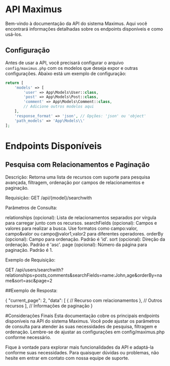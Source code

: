 # API Maximus

Bem-vindo à documentação da API do sistema Maximus. Aqui você encontrará informações detalhadas sobre os endpoints disponíveis e como usá-los.

## Configuração

Antes de usar a API, você precisará configurar o arquivo `config/maximus.php` com os modelos que deseja expor e outras configurações. Abaixo está um exemplo de configuração:

```php
return [
    'models' => [
        'user' => App\Models\User::class,
        'post' => App\Models\Post::class,
        'comment' => App\Models\Comment::class,
        // Adicione outros modelos aqui
    ],
    'response_format' => 'json', // Opções: 'json' ou 'object'
    'path_models' => 'App\Models\\'
];
```

# Endpoints Disponíveis
## Pesquisa com Relacionamentos e Paginação
Descrição: Retorna uma lista de recursos com suporte para pesquisa avançada, filtragem, ordenação por campos de relacionamentos e paginação.

Requisição: GET /api/{model}/searchwith

Parâmetros de Consulta:

relationships (opcional): Lista de relacionamentos separados por vírgula para carregar junto com os recursos.
searchFields (opcional): Campos e valores para realizar a busca. Use formatos como campo:valor, campo&valor ou campo@valor1,valor2 para diferentes operadores.
orderBy (opcional): Campo para ordenação. Padrão é 'id'.
sort (opcional): Direção da ordenação. Padrão é 'asc'.
page (opcional): Número da página para paginação. Padrão é 1.

Exemplo de Requisição:


GET /api/users/searchwith?relationships=posts,comments&searchFields=name:John,age&orderBy=name&sort=asc&page=2


##Exemplo de Resposta:

{
  "current_page": 2,
  "data": [
    {
      // Recurso com relacionamentos
    },
    // Outros recursos
  ],
  // Informações de paginação
}

#Considerações Finais
Esta documentação cobre os principais endpoints disponíveis na API do sistema Maximus. Você pode ajustar os parâmetros de consulta para atender às suas necessidades de pesquisa, filtragem e ordenação. Lembre-se de ajustar as configurações em config/maximus.php conforme necessário.

Fique à vontade para explorar mais funcionalidades da API e adaptá-la conforme suas necessidades. Para quaisquer dúvidas ou problemas, não hesite em entrar em contato com nossa equipe de suporte.

